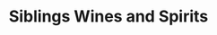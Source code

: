 ---
title: "Siblings Wines and Spirits"
url: /las-pinas/siblings-wines-and-spirits/
shop: department store
---